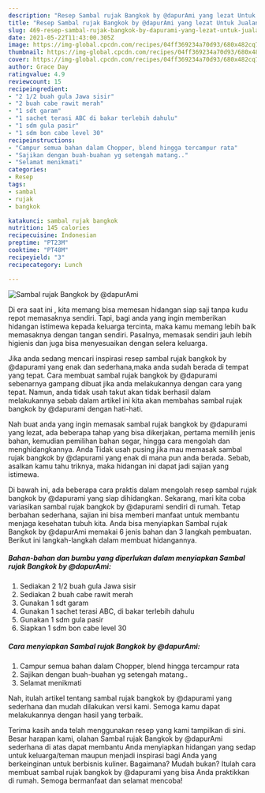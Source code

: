 ```yaml
---
description: "Resep Sambal rujak Bangkok by @dapurAmi yang lezat Untuk Jualan"
title: "Resep Sambal rujak Bangkok by @dapurAmi yang lezat Untuk Jualan"
slug: 469-resep-sambal-rujak-bangkok-by-dapurami-yang-lezat-untuk-jualan
date: 2021-05-22T11:43:00.305Z
image: https://img-global.cpcdn.com/recipes/04ff369234a70d93/680x482cq70/sambal-rujak-bangkok-by-dapurami-foto-resep-utama.jpg
thumbnail: https://img-global.cpcdn.com/recipes/04ff369234a70d93/680x482cq70/sambal-rujak-bangkok-by-dapurami-foto-resep-utama.jpg
cover: https://img-global.cpcdn.com/recipes/04ff369234a70d93/680x482cq70/sambal-rujak-bangkok-by-dapurami-foto-resep-utama.jpg
author: Grace Day
ratingvalue: 4.9
reviewcount: 15
recipeingredient:
- "2 1/2 buah gula Jawa sisir"
- "2 buah cabe rawit merah"
- "1 sdt garam"
- "1 sachet terasi ABC di bakar terlebih dahulu"
- "1 sdm gula pasir"
- "1 sdm bon cabe level 30"
recipeinstructions:
- "Campur semua bahan dalam Chopper, blend hingga tercampur rata"
- "Sajikan dengan buah-buahan yg setengah matang.."
- "Selamat menikmati"
categories:
- Resep
tags:
- sambal
- rujak
- bangkok

katakunci: sambal rujak bangkok 
nutrition: 145 calories
recipecuisine: Indonesian
preptime: "PT23M"
cooktime: "PT48M"
recipeyield: "3"
recipecategory: Lunch

---
```



![Sambal rujak Bangkok by @dapurAmi](https://img-global.cpcdn.com/recipes/04ff369234a70d93/680x482cq70/sambal-rujak-bangkok-by-dapurami-foto-resep-utama.jpg)

Di era  saat ini , kita memang bisa memesan hidangan siap saji tanpa kudu repot memasaknya sendiri. Tapi, bagi anda yang ingin memberikan hidangan istimewa kepada keluarga tercinta, maka kamu memang lebih baik memasaknya dengan tangan sendiri. Pasalnya, memasak sendiri jauh lebih higienis dan juga bisa menyesuaikan dengan selera keluarga.

Jika anda sedang mencari inspirasi resep sambal rujak bangkok by @dapurami yang enak dan sederhana,maka anda sudah berada di tempat yang tepat. Cara membuat sambal rujak bangkok by @dapurami  sebenarnya gampang dibuat jika anda melakukannya dengan cara yang tepat. Namun, anda tidak usah takut akan tidak berhasil dalam melakukannya 
sebab dalam artikel ini kita akan membahas sambal rujak bangkok by @dapurami dengan hati-hati.  



Nah buat anda yang ingin memasak sambal rujak bangkok by @dapurami yang lezat, ada beberapa tahap yang bisa dikerjakan, pertama memilih jenis bahan, kemudian pemilihan bahan segar, hingga cara mengolah dan menghidangkannya. Anda Tidak usah pusing jika mau memasak sambal rujak bangkok by @dapurami yang enak di mana pun anda berada. Sebab, asalkan kamu  tahu triknya, maka hidangan ini dapat jadi sajian yang istimewa.

Di bawah ini, ada beberapa cara praktis  dalam mengolah resep sambal rujak bangkok by @dapurami yang siap dihidangkan. Sekarang, mari kita coba variasikan sambal rujak bangkok by @dapurami sendiri di rumah. Tetap berbahan sederhana, sajian ini bisa memberi manfaat untuk membantu menjaga kesehatan tubuh kita. Anda bisa menyiapkan Sambal rujak Bangkok by @dapurAmi memakai 6 jenis bahan dan 3 langkah pembuatan. Berikut ini langkah-langkah dalam membuat hidangannya.

<!--inarticleads1-->

##### Bahan-bahan dan bumbu yang diperlukan dalam menyiapkan Sambal rujak Bangkok by @dapurAmi:

1. Sediakan 2 1/2 buah gula Jawa sisir
1. Sediakan 2 buah cabe rawit merah
1. Gunakan 1 sdt garam
1. Gunakan 1 sachet terasi ABC, di bakar terlebih dahulu
1. Gunakan 1 sdm gula pasir
1. Siapkan 1 sdm bon cabe level 30




<!--inarticleads2-->

##### Cara menyiapkan Sambal rujak Bangkok by @dapurAmi:

1. Campur semua bahan dalam Chopper, blend hingga tercampur rata
1. Sajikan dengan buah-buahan yg setengah matang..
1. Selamat menikmati




Nah, itulah artikel tentang  sambal rujak bangkok by @dapurami  yang sederhana dan mudah dilakukan versi kami. Semoga kamu dapat melakukannya dengan hasil yang terbaik. 

Terima kasih anda telah menggunakan resep yang kami tampilkan di sini. Besar harapan kami, olahan  Sambal rujak Bangkok by @dapurAmi sederhana di atas dapat membantu Anda menyiapkan hidangan yang sedap untuk keluarga/teman maupun menjadi inspirasi bagi Anda yang berkeinginan untuk berbisnis kuliner. Bagaimana? Mudah bukan? Itulah cara membuat sambal rujak bangkok by @dapurami yang bisa Anda praktikkan di rumah. Semoga bermanfaat dan selamat mencoba!

